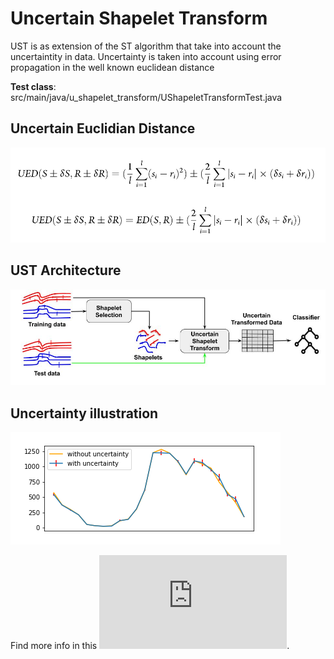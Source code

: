# Uncertain Shapelet Transform

UST is as extension of the ST algorithm that take into account the uncertaintity in data. Uncertainty is taken into account using error propagation in the well known euclidean distance

**Test class**: src/main/java/u_shapelet_transform/UShapeletTransformTest.java

## Uncertain Euclidian Distance
![Uncertain Euclidean Distance](https://github.com/frankl1/Uncertain-Shapelet-Transform/blob/master/ued.PNG)

## UST Architecture
![UST architecture](https://github.com/frankl1/Uncertain-Shapelet-Transform/blob/master/ust-overview.jpg)

## Uncertainty illustration
![noise illustration](https://github.com/frankl1/Uncertain-Shapelet-Transform/blob/master/uncertain-Chinatown-02.png)




Find more info in this ![report](https://github.com/frankl1/Uncertain-Shapelet-Transform/raw/master/rapport-stage.pdf).
